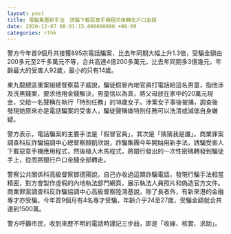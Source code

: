 ```yaml
---
layout: post
title: 電騙集團新手法　誘騙下載惡意手機程式後轉走戶口金錢
date: 2020-12-07 08:01:15.000000000 +08:00
categories: rthk
---
```


警方今年首9個月共接獲895宗電話騙案，比去年同期大幅上升1.3倍，受騙金額由200多元至2千多萬元不等，合共高達4億200多萬元，比去年同期多3億幾元，年齡最大的受害人92歲，最小的只有14歲。

東九龍總區重案組總督察莫子威說，騙徒假冒內地官員打電話給這名男童，指他涉及洗黑錢案，要求他用金錢解決，男童信以為真，將父母放在家中的20萬元現金，交給一名聲稱在執行「特別任務」的18歲女子。涉案女子事後被捕，調查後發現她原來亦是電話騙案的受害人，騙徒聲稱做特別任務可以洗清或減低自身嫌疑。

警方表示，電話騙案的主要手法是「假冒官員」，其次是「猜猜我是誰」。商業罪案調查科反詐騙協調中心總督察顏凱欣說，詐騙集團今年開始用新手法，誘騙受害人下載惡意手機應用程式，然後植入木馬程式，將銀行發出的一次性密碼轉發到騙徒手上，從而將銀行戶口金錢全部轉走。

警察公共關係科高級督察鄧德陽說，自己亦收過這類詐騙電話，發現行騙手法相當精密，對方會製作虛假的內地執法部門網頁，展示執法人員照片和偽造官方文件。商業罪案調查科反詐騙協調中心高級督察陸鴻基說，除了長者外，有新來港的金融專才亦受騙。今年首9個月有4名專才受騙，年齡介乎24至27歲，受騙金額就合共達到1500萬。

警方呼籲市民，收到來歷不明的電話時謹記三步曲，即是「收線、核實、求助」。
